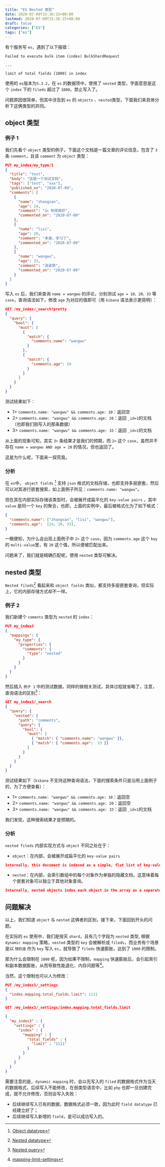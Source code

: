 ```yaml
---
title: "ES Nested 类型"
date: 2020-07-09T15:36:15+08:00
lastmod: 2020-07-09T15:36:15+08:00
draft: false
categories: ["ES"]
tags: ["es"]
---
```


有个服务写 `es`，遇到了以下报错：

```
Failed to execute bulk item (index) BulkShardRequest

...

limit of total fields [1000] in index
```

使用的 `es`版本为`5.3.2`，在 `es` 的数据项中，使用了 `nested` 类型，字面意思是这个 `index` 下的 `fileds` 超过了 `1000`，禁止写入了。

问题原因很简单，但其中涉及到 `es` 的 `objects`  、`nested`类型，下面我们来具体分析下这俩类型的异同。

## object 类型

### 例子 1

我们先看个 `object` 类型的例子，下面这个文档是一篇文章的评论信息，包含了 `3` 条 `comment`，且该 `comment` 为 `object` 类型：

```json
PUT my_index/my_type/1
{
  "title": "test",
  "body": "这是一个测试文档",
  "tags": ["test", "xxx"],
  "published_on": "2020-07-09",
  "comments": [
    {
      "name": "zhangsan",
      "age": 24,
      "comment": "👍 写得真好",
      "commented_on": "2020-07-09"
    },
    {
      "name": "lisi",
      "age": 20,
      "comment": "多谢，学习了",
      "commented_on": "2020-07-09"
    },
    {
      "name": "wangwu",
      "age": 33,
      "comment": "涨姿势",
      "commented_on": "2020-07-09"
    }
  ]
}
```

写入 `es` 后，我们来查询 `name = wangwu` 的评论，分别测试 `age = 10、20、33` 等 `case`，查询语法如下，修改 `age` 为对应的值即可（用 `kibana` 语法表示更简明）：

```json
GET /my_index/_search?pretty
{
  "query": {
    "bool": {
      "must": [
        {
          "match": {
            "comments.name": "wangwu"
          }
        },
        {
          "match": {
            "comments.age": 10
          }
        }
      ]
    }
  }
}
```

测试结果如下：

* 1> `comments.name: "wangwu" && comments.age: 10`：返回空
* 2> `comments.name: "wangwu" && comments.age: 20`：返回 `_id=1`的文档（也即我们刚写入的那条数据）
* 3> `comments.name: "wangwu" && comments.age: 33`：返回 `_id=1`的文档

从上面的现象可知，其实 `3>` 条结果才是我们的预期，而 `2>` 这个 `case`，虽然并不存在 `name = wangwu AND age = 20` 的情况，但也返回了。

这是为什么呢，下面来一探究竟。

### 分析

在 `es`中， `object fields` [^pa1] 支持 `json` 格式的文档存储，也即支持多层嵌套，然后可以对其进行嵌套搜索，如上面例子所见：`comments.name: "wangwu"`。

但在其在内部实际存储该类型时，会被展开成扁平化的  `key-value pairs`  ，其中 `value` 是同一个 `key` 的聚合，也即，上面的实例中，最后被格式化为了如下格式：

```json
{
  "comments.name": ["zhangsan", "lisi", "wangwu"],
  "comments.age":  [24, 20, 33],
}
```

一眼便知，为什么会出现上面例子中 `2>` 这个 `case`，因为 `comments.age` 这个 `key` 的 `multi-value`里，有 `20` 这个值，所以便被匹配出来。

问题来了，我们就是精确匹配呢，使用 `nested` 类型可解决。

## nested 类型

`Nested fileds`[^pa2] 看起来和 `object fields` 类似，都支持多层嵌套查询，但实际上，它的内部存储方式却不一样。

### 例子 2

我们新建个 `coments` 类型为 `nested` 的 `index`：

```json
PUT my_index3
{
  "mappings": {
    "my_type": {
      "properties": {
        "comments": {
          "type": "nested" 
        }
      }
    }
  }
}
```

然后插入 `例子 1` 中的测试数据，同样的做相关测试，具体过程就省略了，注意，查询语法的区别[^pa3]：

```json
GET my_index3/_search
{
  "query": {
    "nested": {
      "path": "comments",
      "query": {
        "bool": {
          "must": [
            { "match": { "comments.name": "wangwu" }},
            { "match": { "comments.age":  33 }} 
          ]
        }
      }
    }
  }
}
```

测试结果如下（`kibana` 不支持这种查询语法，下面的搜索条件只是沿用上面例子的，为了方便查看）：

* 1> `comments.name: "wangwu" && comments.age: 10`：返回空
* 2> `comments.name: "wangwu" && comments.age: 20`：返回空
* 3> `comments.name: "wangwu" && comments.age: 33`：返回 `_id=1`的文档

我们发现，这种搜索结果才是预期的。

### 分析

`nested fileds` 内部实现方式与 `object` 不同之处在于：

* `object`：在内部，会被展开成扁平化的  `key-value pairs`

```json
Internally, this document is indexed as a simple, flat list of key-value pairs.
```

* `nested`：在内部，会索引数组中的每个对象作为单独的隐藏文档，这意味着每个嵌套对象可以独立于其他对象查询。

```json
Internally, nested objects index each object in the array as a separate hidden document, meaning that each nested object can be queried independently of the others.
```



## 问题解决

以上，我们知道 `object` 与 `nested` 这俩者的区别，接下来，下面回到开头的问题。

在实际的 `es` 使用中，我们是按天 `shard`，且有几个字段为 `nested` 类型, 根据  `dynamic mapping`  策略，`nested` 类型的 `key` 会被解析成 `fileds`，而业务有个场景是以 `随机值` 作为 `key` 写入 `es`，就导致了 `fileds` 快速膨胀，达到了 `1000` 的限制。

那为什么会限制在 `1000` 呢，因为如果不限制，`mapping` 快速膨胀后，会引起索引和副本数据膨胀，从而导致性能退化、内存问题等[^pa4]。

当然，这个限制也可以人为修改：

```json
PUT /my_index3/_settings 
{
  "index.mapping.total_fields.limit": 1111
}

GET /my_index3/_settings/index.mapping.total_fields.limit

{
  "my_index3" : {
    "settings" : {
      "index" : {
        "mapping" : {
          "total_fields" : {
            "limit" : "1111"
          }
        }
      }
    }
  }
}
```



需要注意的是，`dynamic mapping`  时，会以先写入的 `filed` 的数据格式作为当天的数据格式，后续写入不能修改，在弱类型语言中，比如 `php` 也即一旦创建完成，就不允许修改，否则会写入失败：

* 后续继续写入已有的数据，数据格式必须一致，因为此时 `field datatype` 已经建立好了；
* 后续继续写入新增的 `field`，是可以成功写入的。

[^pa1]: [Object datatype](https://www.elastic.co/guide/en/elasticsearch/reference/5.3/object.html#object)
[^pa2]: [Nested datatype](https://www.elastic.co/guide/en/elasticsearch/reference/5.3/nested.html)
[^pa3]: [Nested query](https://www.elastic.co/guide/en/elasticsearch/reference/5.3/query-dsl-nested-query.html)
[^pa4]:[mapping-limit-settings](https://www.elastic.co/guide/en/elasticsearch/reference/master/mapping.html#mapping-limit-settings)
